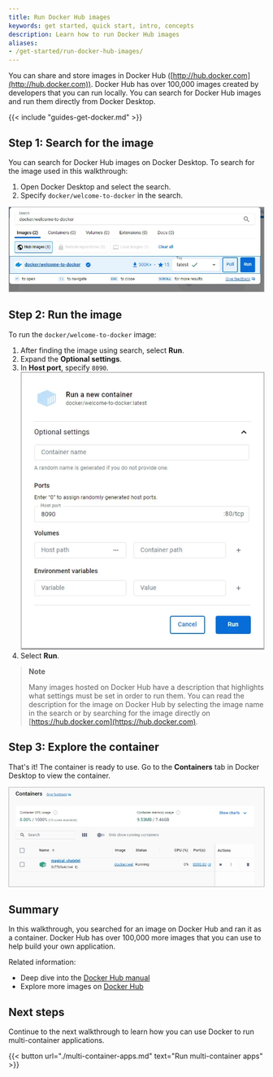 ```yaml
---
title: Run Docker Hub images
keywords: get started, quick start, intro, concepts
description: Learn how to run Docker Hub images
aliases:
- /get-started/run-docker-hub-images/
---
```


You can share and store images in Docker Hub
([http://hub.docker.com](http://hub.docker.com)). Docker Hub has over 100,000
images created by developers that you can run locally. You can search for Docker
Hub images and run them directly from Docker Desktop.

{{< include "guides-get-docker.md" >}}

## Step 1: Search for the image

You can search for Docker Hub images on Docker Desktop. To search for the image used in this walkthrough:

1. Open Docker Desktop and select the search.
2. Specify `docker/welcome-to-docker` in the search.

![Search Docker Desktop for the welcome-to-docker image](images/getting-started-search.webp?w=400)

## Step 2: Run the image

To run the `docker/welcome-to-docker` image:

1. After finding the image using search, select **Run**.
2. Expand the **Optional settings**.
3. In **Host port**, specify `8090`.
   ![Specifying host port 8090](images/getting-started-run.webp?w=250&border=true)
4. Select **Run**.

> **Note**
>
> Many images hosted on Docker Hub have a description that highlights what
> settings must be set in order to run them. You can read the description for
> the image on Docker Hub by selecting the image name in the search or by
> searching for the image directly on
> [https://hub.docker.com](https://hub.docker.com).

## Step 3: Explore the container

That's it! The container is ready to use. Go to the **Containers** tab in Docker Desktop to view the container.

![Viewing the Containers tab in Docker Desktop](images/getting-started-view.webp?w=400)

## Summary

In this walkthrough, you searched for an image on Docker Hub and ran it as a container. Docker Hub has over 100,000 more images that you can use to help build your own application.

Related information:

- Deep dive into the [Docker Hub manual](../../docker-hub/_index.md)
- Explore more images on [Docker Hub](https://hub.docker.com)

## Next steps

Continue to the next walkthrough to learn how you can use Docker to run
multi-container applications.

{{< button url="./multi-container-apps.md" text="Run multi-container apps" >}}